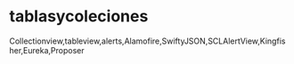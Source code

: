 # tablasycoleciones
Collectionview,tableview,alerts,Alamofire,SwiftyJSON,SCLAlertView,Kingfisher,Eureka,Proposer
